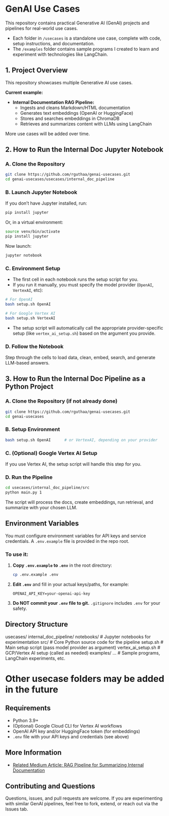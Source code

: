 # GenAI Use Cases

This repository contains practical Generative AI (GenAI) projects and pipelines for real-world use cases.

- Each folder in `/usecases` is a standalone use case, complete with code, setup instructions, and documentation.
- The `/examples` folder contains sample programs I created to learn and experiment with technologies like LangChain.

## 1. Project Overview

This repository showcases multiple Generative AI use cases.

**Current example:**
- **Internal Documentation RAG Pipeline:**
  - Ingests and cleans Markdown/HTML documentation
  - Generates text embeddings (OpenAI or HuggingFace)
  - Stores and searches embeddings in ChromaDB
  - Retrieves and summarizes content with LLMs using LangChain

More use cases will be added over time.

## 2. How to Run the Internal Doc Jupyter Notebook

### A. Clone the Repository
```bash
git clone https://github.com/rguthaa/genai-usecases.git
cd genai-usecases/usecases/internal_doc_pipeline
```

### B. Launch Jupyter Notebook

If you don’t have Jupyter installed, run:
```bash
pip install jupyter
```
Or, in a virtual environment:
```bash
source venv/bin/activate
pip install jupyter
```
Now launch:
```bash
jupyter notebook
```

### C. Environment Setup

- The first cell in each notebook runs the setup script for you.
- If you run it manually, you must specify the model provider (`OpenAI`, `VertexAI`, etc):

```bash
# For OpenAI
bash setup.sh OpenAI

# For Google Vertex AI
bash setup.sh VertexAI
```

- The setup script will automatically call the appropriate provider-specific setup (like `vertex_ai_setup.sh`) based on the argument you provide.

### D. Follow the Notebook
Step through the cells to load data, clean, embed, search, and generate LLM-based answers.

## 3. How to Run the Internal Doc Pipeline as a Python Project

### A. Clone the Repository (if not already done)
```bash
git clone https://github.com/rguthaa/genai-usecases.git
cd genai-usecases
```

### B. Setup Environment
```bash
bash setup.sh OpenAI      # or VertexAI, depending on your provider
```

### C. (Optional) Google Vertex AI Setup
If you use Vertex AI, the setup script will handle this step for you.

### D. Run the Pipeline
```bash
cd usecases/internal_doc_pipeline/src
python main.py 1 
```
The script will process the docs, create embeddings, run retrieval, and summarize with your chosen LLM.

## Environment Variables

You must configure environment variables for API keys and service credentials.
A `.env.example` file is provided in the repo root.

### To use it:

1. **Copy `.env.example` to `.env`** in the root directory:
   ```bash
   cp .env.example .env
   ```

2. **Edit `.env`** and fill in your actual keys/paths, for example:
   ```
   OPENAI_API_KEY=your-openai-api-key
   ```

3. **Do NOT commit your `.env` file to git.**
   `.gitignore` includes `.env` for your safety.

## Directory Structure

usecases/
  internal_doc_pipeline/
    notebooks/         # Jupyter notebooks for experimentation
    src/               # Core Python source code for the pipeline
    setup.sh           # Main setup script (pass model provider as argument)
    vertex_ai_setup.sh # GCP/Vertex AI setup (called as needed)
  examples/
    ...                # Sample programs, LangChain experiments, etc.
  # Other usecase folders may be added in the future

## Requirements

- Python 3.9+
- (Optional) Google Cloud CLI for Vertex AI workflows
- OpenAI API key and/or HuggingFace token (for embeddings)
- `.env` file with your API keys and credentials (see above)

## More Information

- [Related Medium Article: RAG Pipeline for Summarizing Internal Documentation](https://medium.com/@rgutha/rag-pipeline-for-summarizing-internal-documentation-using-langchain-303159300e63)

## Contributing and Questions

Questions, issues, and pull requests are welcome.
If you are experimenting with similar GenAI pipelines, feel free to fork, extend, or reach out via the Issues tab.
